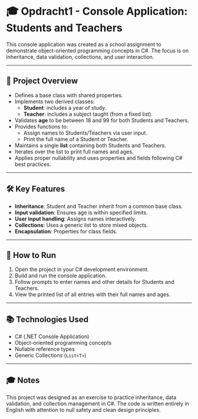 # 🎓 Opdracht1 - Console Application: Students and Teachers

This console application was created as a school assignment to demonstrate object-oriented programming concepts in C#. The focus is on inheritance, data validation, collections, and user interaction.

---

## 🎯 Project Overview

- Defines a base class with shared properties.
- Implements two derived classes:
  - **Student**: includes a year of study.
  - **Teacher**: includes a subject taught (from a fixed list).
- Validates **age** to be between 18 and 99 for both Students and Teachers.
- Provides functions to:
  - Assign names to Students/Teachers via user input.
  - Print the full name of a Student or Teacher.
- Maintains a single **list** containing both Students and Teachers.
- Iterates over the list to print full names and ages.
- Applies proper nullability and uses properties and fields following C# best practices.

---

## 🛠 Key Features

- **Inheritance**: Student and Teacher inherit from a common base class.
- **Input validation**: Ensures age is within specified limits.
- **User input handling**: Assigns names interactively.
- **Collections**: Uses a generic list to store mixed objects.
- **Encapsulation**: Properties for class fields.

---

## 🚀 How to Run

1. Open the project in your C# development environment.
2. Build and run the console application.
3. Follow prompts to enter names and other details for Students and Teachers.
4. View the printed list of all entries with their full names and ages.

---

## 📚 Technologies Used

- C# (.NET Console Application)
- Object-oriented programming concepts
- Nullable reference types
- Generic Collections (`List<T>`)

---

## 🎓 Notes

This project was designed as an exercise to practice inheritance, data validation, and collection management in C#. The code is written entirely in English with attention to null safety and clean design principles.
